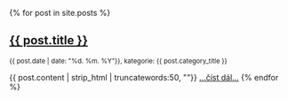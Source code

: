 
{% for post in site.posts %}
  <h2><a href="{{ post.url }}">{{ post.title }}</a></h2>
  <p><small>{{ post.date | date: "%d. %m. %Y"}}, kategorie: {{ post.category_title }}</small></p>
  {{ post.content | strip_html | truncatewords:50, ""}} <a href="{{ post.url }}">...číst dál...</a>
{% endfor %}
